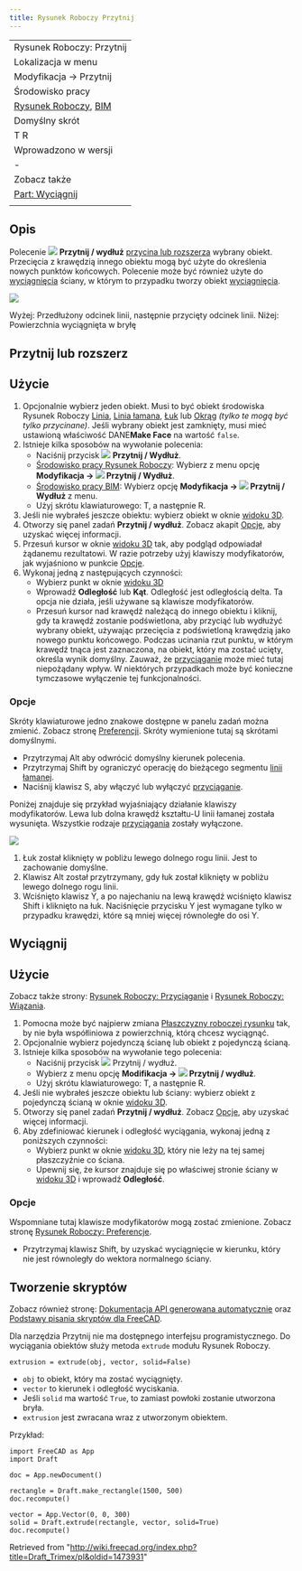 ```yaml
---
title: Rysunek Roboczy Przytnij
---
```

|  |
| --- |
| Rysunek Roboczy: Przytnij |
| Lokalizacja w menu |
| Modyfikacja → Przytnij |
| Środowisko pracy |
| [Rysunek Roboczy](/Draft_Workbench/pl "Draft Workbench/pl"), [BIM](/BIM_Workbench/pl "BIM Workbench/pl") |
| Domyślny skrót |
| T R |
| Wprowadzono w wersji |
| - |
| Zobacz także |
| [Part: Wyciągnij](/Part_Extrude "Part Extrude") |
|  |

## Opis

Polecenie ![](/images/Draft_Trimex.svg) **Przytnij / wydłuż** [przycina lub rozszerza](#Przytnij_lub_rozszerz) wybrany obiekt. Przecięcia z krawędzią innego obiektu mogą być użyte do określenia nowych punktów końcowych. Polecenie może być również użyte do [wyciągnięcia](#Wyciągnij) ściany, w którym to przypadku tworzy obiekt [wyciągnięcia](/Part_Extrude/pl "Part Extrude/pl").

![](/images/Draft_trimex_example.jpg)

Wyżej: Przedłużony odcinek linii, następnie przycięty odcinek linii. Niżej: Powierzchnia wyciągnięta w bryłę

## Przytnij lub rozszerz

## Użycie

1. Opcjonalnie wybierz jeden obiekt. Musi to być obiekt środowiska Rysunek Roboczy [Linia](/Draft_Line/pl "Draft Line/pl"), [Linia łamana](/Draft_Wire/pl "Draft Wire/pl"), [Łuk](/Draft_Arc/pl "Draft Arc/pl") lub [Okrąg](/Draft_Circle/pl "Draft Circle/pl") *(tylko te mogą być tylko przycinane)*. Jeśli wybrany obiekt jest zamknięty, musi mieć ustawioną właściwość DANE**Make Face** na wartość `false`.
2. Istnieje kilka sposobów na wywołanie polecenia:
   * Naciśnij przycisk ![](/images/Draft_Trimex.svg) **Przytnij / Wydłuż**.
   * [Środowisko pracy Rysunek Roboczy](/Draft_Workbench/pl "Draft Workbench/pl"): Wybierz z menu opcję **Modyfikacja → ![](/images/Draft_Trimex.svg) Przytnij / Wydłuż**.
   * [Środowisko pracy BIM](/BIM_Workbench/pl "BIM Workbench/pl"): Wybierz opcję **Modyfikacja → ![](/images/Draft_Trimex.svg) Przytnij / Wydłuż** z menu.
   * Użyj skrótu klawiaturowego: T, a następnie R.
3. Jeśli nie wybrałeś jeszcze obiektu: wybierz obiekt w oknie [widoku 3D](/3D_view/pl "3D view/pl").
4. Otworzy się panel zadań **Przytnij / wydłuż**. Zobacz akapit [Opcje](#Opcje), aby uzyskać więcej informacji.
5. Przesuń kursor w oknie [widoku 3D](/3D_view/pl "3D view/pl") tak, aby podgląd odpowiadał żądanemu rezultatowi. W razie potrzeby użyj klawiszy modyfikatorów, jak wyjaśniono w punkcie [Opcje](#Opcje).
6. Wykonaj jedną z następujących czynności:
   * Wybierz punkt w oknie [widoku 3D](/3D_view/pl "3D view/pl")
   * Wprowadź **Odległość** lub **Kąt**. Odległość jest odległością delta. Ta opcja nie działa, jeśli używane są klawisze modyfikatorów.
   * Przesuń kursor nad krawędź należącą do innego obiektu i kliknij, gdy ta krawędź zostanie podświetlona, aby przyciąć lub wydłużyć wybrany obiekt, używając przecięcia z podświetloną krawędzią jako nowego punktu końcowego. Podczas ucinania rzut punktu, w którym krawędź tnąca jest zaznaczona, na obiekt, który ma zostać ucięty, określa wynik domyślny. Zauważ, że [przyciąganie](/Draft_Snap/pl "Draft Snap/pl") może mieć tutaj niepożądany wpływ. W niektórych przypadkach może być konieczne tymczasowe wyłączenie tej funkcjonalności.

### Opcje

Skróty klawiaturowe jedno znakowe dostępne w panelu zadań można zmienić. Zobacz stronę [Preferencji](/Draft_Preferences/pl "Draft Preferences/pl"). Skróty wymienione tutaj są skrótami domyślnymi.

* Przytrzymaj Alt aby odwrócić domyślny kierunek polecenia.
* Przytrzymaj Shift by ograniczyć operację do bieżącego segmentu [linii łamanej](/Draft_Wire/pl "Draft Wire/pl").
* Naciśnij klawisz S, aby włączyć lub wyłączyć [przyciąganie](/Draft_Snap/pl "Draft Snap/pl").

Poniżej znajduje się przykład wyjaśniający działanie klawiszy modyfikatorów. Lewa lub dolna krawędź kształtu-U linii łamanej została wysunięta. Wszystkie rodzaje [przyciągania](/Draft_Snap/pl "Draft Snap/pl") zostały wyłączone.

![](/images/Draft_Trimex_example2.png)

1. Łuk został kliknięty w pobliżu lewego dolnego rogu linii. Jest to zachowanie domyślne.
2. Klawisz Alt został przytrzymany, gdy łuk został kliknięty w pobliżu lewego dolnego rogu linii.
3. Wciśnięto klawisz Y, a po najechaniu na lewą krawędź wciśnięto klawisz Shift i kliknięto na łuk. Naciśnięcie przycisku Y jest wymagane tylko w przypadku krawędzi, które są mniej więcej równoległe do osi Y.

## Wyciągnij

## Użycie

Zobacz także strony: [Rysunek Roboczy: Przyciąganie](/Draft_Snap/pl "Draft Snap/pl") i [Rysunek Roboczy: Wiązania](/Draft_Constrain/pl "Draft Constrain/pl").

1. Pomocna może być najpierw zmiana [Płaszczyzny roboczej rysunku](/Draft_SelectPlane/pl "Draft SelectPlane/pl") tak, by nie była współliniowa z powierzchnią, którą chcesz wyciągnąć.
2. Opcjonalnie wybierz pojedynczą ścianę lub obiekt z pojedynczą ścianą.
3. Istnieje kilka sposobów na wywołanie tego polecenia:
   * Naciśnij przycisk ![](/images/Draft_Trimex.svg) Przytnij / wydłuż.
   * Wybierz z menu opcję **Modifikacja → ![](/images/Draft_Trimex.svg) Przytnij / wydłuż**.
   * Użyj skrótu klawiaturowego: T, a następnie R.
4. Jeśli nie wybrałeś jeszcze obiektu lub ściany: wybierz obiekt z pojedynczą ścianą w oknie [widoku 3D](/3D_view/pl "3D view/pl").
5. Otworzy się panel zadań **Przytnij / wydłuż**. Zobacz [Opcje](#Opcje_2), aby uzyskać więcej informacji.
6. Aby zdefiniować kierunek i odległość wyciągania, wykonaj jedną z poniższych czynności:
   * Wybierz punkt w oknie [widoku 3D](/3D_view/pl "3D view/pl"), który nie leży na tej samej płaszczyźnie co ściana.
   * Upewnij się, że kursor znajduje się po właściwej stronie ściany w [widoku 3D](/3D_view "3D view") i wprowadź **Odległość**.

### Opcje

Wspomniane tutaj klawisze modyfikatorów mogą zostać zmienione. Zobacz stronę [Rysunek Roboczy: Preferencje](/Draft_Preferences/pl "Draft Preferences/pl").

* Przytrzymaj klawisz Shift, by uzyskać wyciągnięcie w kierunku, który nie jest równoległy do wektora normalnego ściany.

## Tworzenie skryptów

Zobacz również stronę: [Dokumentacja API generowana automatycznie](https://freecad.github.io/SourceDoc/) oraz [Podstawy pisania skryptów dla FreeCAD](/FreeCAD_Scripting_Basics/pl "FreeCAD Scripting Basics/pl").

Dla narzędzia Przytnij nie ma dostępnego interfejsu programistycznego. Do wyciągania obiektów służy metoda `extrude` modułu Rysunek Roboczy.

```
extrusion = extrude(obj, vector, solid=False)

```

* `obj` to obiekt, który ma zostać wyciągnięty.
* `vector` to kierunek i odległość wyciskania.
* Jeśli `solid` ma wartość `True`, to zamiast powłoki zostanie utworzona bryła.
* `extrusion` jest zwracana wraz z utworzonym obiektem.

Przykład:

```
import FreeCAD as App
import Draft

doc = App.newDocument()

rectangle = Draft.make_rectangle(1500, 500)
doc.recompute()

vector = App.Vector(0, 0, 300)
solid = Draft.extrude(rectangle, vector, solid=True)
doc.recompute()

```

Retrieved from "<http://wiki.freecad.org/index.php?title=Draft_Trimex/pl&oldid=1473931>"